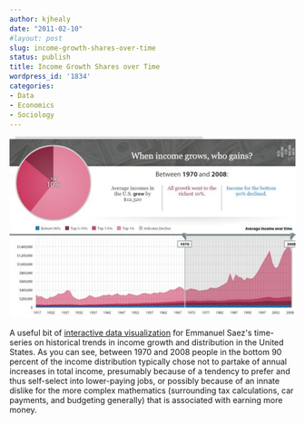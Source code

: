 ```yaml
---
author: kjhealy
date: "2011-02-10"
#layout: post
slug: income-growth-shares-over-time
status: publish
title: Income Growth Shares over Time
wordpress_id: '1834'
categories:
- Data
- Economics
- Sociology
---
```


[![income shares data viz](saez-epi.jpg)](http://www.stateofworkingamerica.org/pages/interactive#/)

A useful bit of [interactive data visualization](http://www.stateofworkingamerica.org/pages/interactive#/) for Emmanuel Saez's time-series on historical trends in income growth and distribution in the United States. As you can see, between 1970 and 2008 people in the bottom 90 percent of the income distribution typically chose not to partake of annual increases in total income, presumably because of a tendency to prefer and thus self-select into lower-paying jobs, or possibly because of an innate dislike for the more complex mathematics (surrounding tax calculations, car payments, and budgeting generally) that is associated with earning more money.
